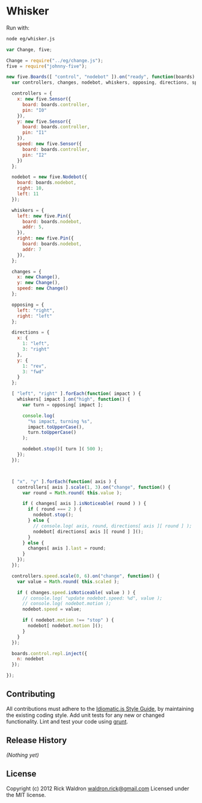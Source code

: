 # Whisker

Run with:
```bash
node eg/whisker.js
```


```javascript
var Change, five;

Change = require("../eg/change.js");
five = require("johnny-five");

new five.Boards([ "control", "nodebot" ]).on("ready", function(boards) {
  var controllers, changes, nodebot, whiskers, opposing, directions, speed;

  controllers = {
    x: new five.Sensor({
      board: boards.controller,
      pin: "I0"
    }),
    y: new five.Sensor({
      board: boards.controller,
      pin: "I1"
    }),
    speed: new five.Sensor({
      board: boards.controller,
      pin: "I2"
    })
  };

  nodebot = new five.Nodebot({
    board: boards.nodebot,
    right: 10,
    left: 11
  });

  whiskers = {
    left: new five.Pin({
      board: boards.nodebot,
      addr: 5,
    }),
    right: new five.Pin({
      board: boards.nodebot,
      addr: 7
    }),
  };

  changes = {
    x: new Change(),
    y: new Change(),
    speed: new Change()
  };

  opposing = {
    left: "right",
    right: "left"
  };

  directions = {
    x: {
      1: "left",
      3: "right"
    },
    y: {
      1: "rev",
      3: "fwd"
    }
  };

  [ "left", "right" ].forEach(function( impact ) {
    whiskers[ impact ].on("high", function() {
      var turn = opposing[ impact ];

      console.log(
        "%s impact, turning %s",
        impact.toUpperCase(),
        turn.toUpperCase()
      );

      nodebot.stop()[ turn ]( 500 );
    });
  });



  [ "x", "y" ].forEach(function( axis ) {
    controllers[ axis ].scale(1, 3).on("change", function() {
      var round = Math.round( this.value );

      if ( changes[ axis ].isNoticeable( round ) ) {
        if ( round === 2 ) {
          nodebot.stop();
        } else {
          // console.log( axis, round, directions[ axis ][ round ] );
          nodebot[ directions[ axis ][ round ] ]();
        }
      } else {
        changes[ axis ].last = round;
      }
    });
  });

  controllers.speed.scale(0, 6).on("change", function() {
    var value = Math.round( this.scaled );

    if ( changes.speed.isNoticeable( value ) ) {
      // console.log( "update nodebot.speed: %d", value );
      // console.log( nodebot.motion );
      nodebot.speed = value;

      if ( nodebot.motion !== "stop" ) {
        nodebot[ nodebot.motion ]();
      }
    }
  });

  boards.control.repl.inject({
    n: nodebot
  });

});

```













## Contributing
All contributions must adhere to the [Idiomatic.js Style Guide](https://github.com/rwldrn/idiomatic.js),
by maintaining the existing coding style. Add unit tests for any new or changed functionality. Lint and test your code using [grunt](https://github.com/cowboy/grunt).

## Release History
_(Nothing yet)_

## License
Copyright (c) 2012 Rick Waldron <waldron.rick@gmail.com>
Licensed under the MIT license.
